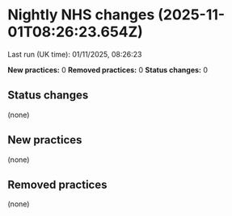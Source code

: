 # Nightly NHS changes (2025-11-01T08:26:23.654Z)
Last run (UK time): 01/11/2025, 08:26:23

**New practices:** 0
**Removed practices:** 0
**Status changes:** 0

## Status changes
(none)

## New practices
(none)

## Removed practices
(none)